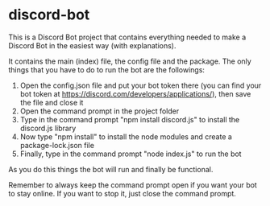 # discord-bot
This is a Discord Bot project that contains everything needed to make a Discord Bot in the easiest way (with explanations).

It contains the main (index) file, the config file and the package. The only things that you have to do to run the bot are the followings:

1. Open the config.json file and put your bot token there (you can find your bot token at https://discord.com/developers/applications/), then save the file and close it
2. Open the command prompt in the project folder
3. Type in the command prompt "npm install discord.js" to install the discord.js library
4. Now type "npm install" to install the node modules and create a package-lock.json file
5. Finally, type in the command prompt "node index.js" to run the bot

As you do this things the bot will run and finally be functional.

Remember to always keep the command prompt open if you want your bot to stay online. If you want to stop it, just close the command prompt.
